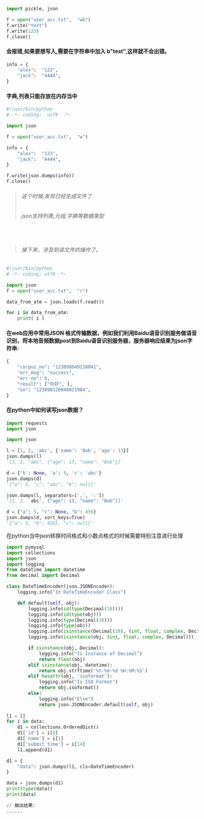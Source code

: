 ```python
import pickle, json

f = open("user_acc.txt",  "wb")
f.write("text")
f.write(123)
f.close()
```

#### 会报错,如果要想写入,需要在字符串中加入 b"test",这样就不会出错。

```python
info = {
    "alex":  "123",
    "jack":  "4444",
}
```

#### 字典,列表只能存放在内存当中

```python
#!/usr/bin/python
# -*- coding:  utf8  -*-

import json

f = open("user_acc.txt",  "w")

info = {
    "alex":  "123",
    "jack":  "4444",
}

f.write(json.dumps(info))
f.close()
```

> ###### 这个时候,发现已经生成文件了.
> ###### json支持列表,元组,字典等数据类型

<br>

> ###### 接下来，涉及到读文件的操作了。

```python
#!/usr/bin/python
# -*- coding: utf8 -*-

import json
f = open("user_acc.txt",  "r")

data_from_atm = json.loads(f.read())

for i in data_from_atm:
    print( i )
```

#### 在web应用中常用JSON 格式传输数据，例如我们利用Baidu语音识别服务做语音识别，将本地音频数据post到Baidu语音识别服务器，服务器响应结果为json字符串:

```python
{
    "corpus_no": "123098049218041",
    "err_msg": "success",
    "err_no": 0,
    "result": ["你好", ],
    "sn": "123098120948021984",
}
```

#### 在python中如何读写json数据？

```python
import requests
import json

import json

l = [1, 2, 'abc', {'name': 'Bob', 'age': 13}]
json.dumps(l)
'[1, 2, "abc", {"age": 13, "name": "Bob"}]'

d = {'b': None, 'a': 5, 'c': 'abc'}
json.dumps(d)
'{"a": 5, "c": "abc", "b": null}'

json.dumps(l, separators=[',', ':'])
'[1, 2, 'abc', {"age": 13, "name": "Bob"}]'

d = {"a": 5, "c": None, "b": 456} 
json.dumps(d, sort_keys=True)
'{"a": 5, "b": 456}, "c": null}'

```

在python当中json转换时间格式和小数点格式的时候需要特别注意进行处理
```python
import pymysql
import collections
import json
import logging
from datetime import datetime
from decimal import Decimal

class DateTimeEncoder(json.JSONEncoder):
    logging.info("In DateTimeEncoder Class")

    def default(self, obj):
        logging.info(id(type(Decimal(10))))
        logging.info(id(type(obj)))
        logging.info(type(Decimal(10)))
        logging.info(type(obj))
        logging.info(isinstance(Decimal(10), (int, float, complex, Decimal)))
        logging.info(isinstance(obj, (int, float, complex, Decimal)))

        if isinstance(obj, Decimal):
            logging.info("Is Instance of Decimal")
            return float(obj)
        elif isinstance(obj, datetime):
            return obj.strftime('%Y-%m-%d %H:%M:%S')
        elif hasattr(obj, 'isoformat'):
            logging.info("Is ISO Format")
            return obj.isoformat()
        else:
            logging.info("Else")
            return json.JSONEncoder.default(self, obj)
            
l1 = []
for i in data:
    d1 = collections.OrderedDict()
    d1['id'] = i[0]
    d1['name'] = i[1]
    d1['submit_time'] = i[14]
    l1.append(d1)

d1 = {
    "data": json.dumps(l1, cls=DateTimeEncoder)
}

data = json.dumps(d1)
print(type(data))
print(data)

// 输出结果:
......
```
